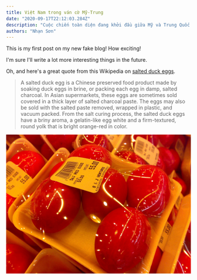 ```yaml
---
title: Việt Nam trong ván cờ Mỹ-Trung
date: "2020-09-17T22:12:03.284Z"
description: "Cuộc chiến toàn diện đang khởi đầu giữa Mỹ và Trung Quốc chắc chắn đặt Việt Nam vào một vị thế cực kỳ khó khăn nhưng cũng cực kỳ then chốt và quan trọng"
authors: "Nhạn Sơn"
---
```


This is my first post on my new fake blog! How exciting!

I'm sure I'll write a lot more interesting things in the future.

Oh, and here's a great quote from this Wikipedia on
[salted duck eggs](https://en.wikipedia.org/wiki/Salted_duck_egg).

> A salted duck egg is a Chinese preserved food product made by soaking duck
> eggs in brine, or packing each egg in damp, salted charcoal. In Asian
> supermarkets, these eggs are sometimes sold covered in a thick layer of salted
> charcoal paste. The eggs may also be sold with the salted paste removed,
> wrapped in plastic, and vacuum packed. From the salt curing process, the
> salted duck eggs have a briny aroma, a gelatin-like egg white and a
> firm-textured, round yolk that is bright orange-red in color.

![Chinese Salty Egg](./salty_egg.jpg)
